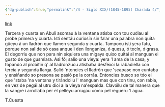 ```yaml
---
{"dg-publish":true,"permalink":"/4 - Siglo XIX/(1845-1895) Charada 4/","tags":["#Siglo_19","central","Teodoro_Cuesta","escrito","Mieres","poema"]}
---
```


[link](https://asturies.com/cavedaynava/charada4.txt)

Tercera y cuarta en Abuli 
asomau á la ventana 
atisba con tou cudiau 
al probe primera y cuarta.
Isti sentáu curiosín 
sin falar una palabra 
non quita güeyu á un lladrón 
que llamen segunda y cuarta.
Tampocu isti yera fatu, 
porque non sal de só casa 
anque i den llonganiza, 
ó quesu, ó tocín, ó grasa.
El degorriu que non para 
nin siquiera una migaya 
quixo quitái al  manguan 
el gusto de que gusmiara.
Asi fó; salio una vieya: 
yera 'l ama de la casa, 
y topando al probitin 
q' al lladronzucu atisbaba 
desféxoi la rabadiella 
con tercia y segunda llarga.
Salió 'ntoncies el lladrón 
que 'scapase non cuntaba
y ensiñando so presona
se pasió pe la corráa.
Entoncies busco so tóo
el que 'staba 'na ventana
y tirándoilu l' manguan
mas que con tinu, con rabia,
en vez de pegái al utru
dioi a la vieya na'espalda.
Clavóilu de tal manera
que la sangre i arrollaba
per el pelleyu arrugau
como pel regueru 'l agua.

T.Cuesta